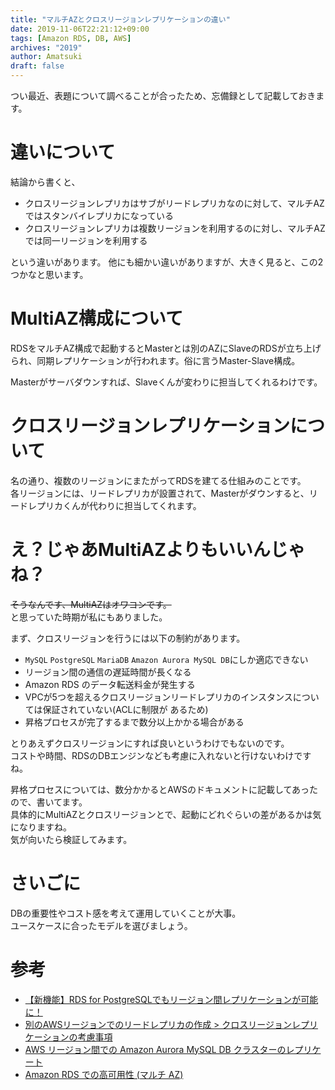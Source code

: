 ```yaml
---
title: "マルチAZとクロスリージョンレプリケーションの違い"
date: 2019-11-06T22:21:12+09:00
tags: [Amazon RDS, DB, AWS]
archives: "2019"
author: Amatsuki
draft: false
---
```

つい最近、表題について調べることが合ったため、忘備録として記載しておきます。

# 違いについて
結論から書くと、

- クロスリージョンレプリカはサブがリードレプリカなのに対して、マルチAZではスタンバイレプリカになっている
- クロスリージョンレプリカは複数リージョンを利用するのに対し、マルチAZでは同一リージョンを利用する

という違いがあります。
他にも細かい違いがありますが、大きく見ると、この2つかなと思います。

# MultiAZ構成について
RDSをマルチAZ構成で起動するとMasterとは別のAZにSlaveのRDSが立ち上げられ、同期レプリケーションが行われます。俗に言うMaster-Slave構成。

Masterがサーバダウンすれば、Slaveくんが変わりに担当してくれるわけです。

# クロスリージョンレプリケーションについて
名の通り、複数のリージョンにまたがってRDSを建てる仕組みのことです。  
各リージョンには、リードレプリカが設置されて、Masterがダウンすると、リードレプリカくんが代わりに担当してくれます。


# え？じゃあMultiAZよりもいいんじゃね？
~~そうなんです、MultiAZはオワコンです。~~  
と思っていた時期が私にもありました。

まず、クロスリージョンを行うには以下の制約があります。

- `MySQL` `PostgreSQL` `MariaDB` `Amazon Aurora MySQL DB`にしか適応できない
- リージョン間の通信の遅延時間が長くなる
- Amazon RDS のデータ転送料金が発生する
- VPCが5つを超えるクロスリージョンリードレプリカのインスタンスについては保証されていない(ACLに制限が
あるため)
- 昇格プロセスが完了するまで数分以上かかる場合がある

とりあえずクロスリージョンにすれば良いというわけでもないのです。  
コストや時間、RDSのDBエンジンなども考慮に入れないと行けないわけですね。

昇格プロセスについては、数分かかるとAWSのドキュメントに記載してあったので、書いてます。  
具体的にMultiAZとクロスリージョンとで、起動にどれぐらいの差があるかは気になりますね。  
気が向いたら検証してみます。

# さいごに
DBの重要性やコスト感を考えて運用していくことが大事。  
ユースケースに合ったモデルを選びましょう。

# 参考
- [【新機能】RDS for PostgreSQLでもリージョン間レプリケーションが可能に！](https://dev.classmethod.jp/cloud/aws/rds-for-postgresql-cross-region-replication/)
- [別のAWSリージョンでのリードレプリカの作成 > クロスリージョンレプリケーションの考慮事項](https://docs.aws.amazon.com/ja_jp/AmazonRDS/latest/UserGuide/USER_ReadRepl.html#USER_ReadRepl.XRgn)
- [AWS リージョン間での Amazon Aurora MySQL DB クラスターのレプリケート](https://docs.aws.amazon.com/ja_jp/AmazonRDS/latest/AuroraUserGuide/AuroraMySQL.Replication.CrossRegion.html)
- [Amazon RDS での高可用性 (マルチ AZ)](https://docs.aws.amazon.com/ja_jp/AmazonRDS/latest/UserGuide/Concepts.MultiAZ.html)